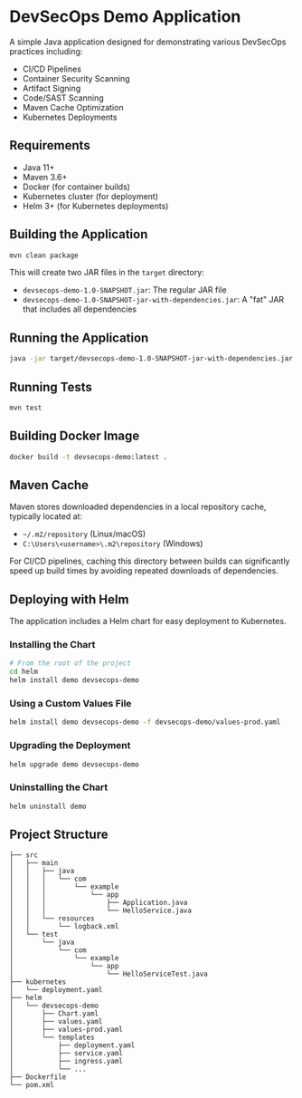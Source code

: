 # DevSecOps Demo Application

A simple Java application designed for demonstrating various DevSecOps practices including:

- CI/CD Pipelines
- Container Security Scanning
- Artifact Signing
- Code/SAST Scanning
- Maven Cache Optimization
- Kubernetes Deployments

## Requirements

- Java 11+
- Maven 3.6+
- Docker (for container builds)
- Kubernetes cluster (for deployment)
- Helm 3+ (for Kubernetes deployments)

## Building the Application

```bash
mvn clean package
```

This will create two JAR files in the `target` directory:
- `devsecops-demo-1.0-SNAPSHOT.jar`: The regular JAR file
- `devsecops-demo-1.0-SNAPSHOT-jar-with-dependencies.jar`: A "fat" JAR that includes all dependencies

## Running the Application

```bash
java -jar target/devsecops-demo-1.0-SNAPSHOT-jar-with-dependencies.jar
```

## Running Tests

```bash
mvn test
```

## Building Docker Image

```bash
docker build -t devsecops-demo:latest .
```

## Maven Cache

Maven stores downloaded dependencies in a local repository cache, typically located at:

- `~/.m2/repository` (Linux/macOS)
- `C:\Users\<username>\.m2\repository` (Windows)

For CI/CD pipelines, caching this directory between builds can significantly speed up build times by avoiding repeated downloads of dependencies.

## Deploying with Helm

The application includes a Helm chart for easy deployment to Kubernetes.

### Installing the Chart

```bash
# From the root of the project
cd helm
helm install demo devsecops-demo
```

### Using a Custom Values File

```bash
helm install demo devsecops-demo -f devsecops-demo/values-prod.yaml
```

### Upgrading the Deployment

```bash
helm upgrade demo devsecops-demo
```

### Uninstalling the Chart

```bash
helm uninstall demo
```

## Project Structure

```
├── src
│   ├── main
│   │   ├── java
│   │   │   └── com
│   │   │       └── example
│   │   │           └── app
│   │   │               ├── Application.java
│   │   │               └── HelloService.java
│   │   └── resources
│   │       └── logback.xml
│   └── test
│       └── java
│           └── com
│               └── example
│                   └── app
│                       └── HelloServiceTest.java
├── kubernetes
│   └── deployment.yaml
├── helm
│   └── devsecops-demo
│       ├── Chart.yaml
│       ├── values.yaml
│       ├── values-prod.yaml
│       └── templates
│           ├── deployment.yaml
│           ├── service.yaml
│           ├── ingress.yaml
│           └── ...
├── Dockerfile
└── pom.xml
```
